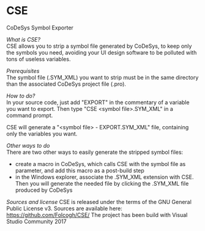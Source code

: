 # CSE
CoDeSys Symbol Exporter


*What is CSE?*  
CSE allows you to strip a symbol file generated by CoDeSys, to keep only the symbols you need,
avoiding your UI design software to be polluted with tons of useless variables.



*Prerequisites*  
The symbol file (.SYM_XML) you want to strip must be in the same directory than the associated
CoDeSys project file (.pro).



*How to do?*  
In your source code, just add "EXPORT" in the commentary of a variable you want to export.
Then type "CSE \<symbol file\>.SYM_XML" in a command prompt.

CSE will generate a "\<symbol file\> - EXPORT.SYM_XML" file, containing only the variables you want.



*Other ways to do*  
There are two other ways to easily generate the stripped symbol files:
* create a macro in CoDeSys, which calls CSE with the symbol file as parameter, and add this macro as a post-build step
* in the Windows explorer, associate the .SYM_XML extension with CSE. Then you will generate the needed file by clicking the .SYM_XML file produced by CoDeSys


*Sources and license*
CSE is released under the terms of the GNU General Public License v3.
Sources are available here: https://github.com/Folcogh/CSE/
The project has been build with Visual Studio Community 2017
